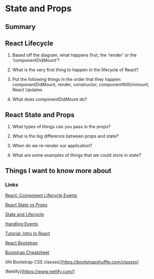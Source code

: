 # State and Props

## Summary

## React Lifecycle
1. Based off the diagram, what happens first, the ‘render’ or the ‘componentDidMount’?

2. What is the very first thing to happen in the lifecycle of React?

3. Put the following things in the order that they happen: componentDidMount, render, constructor, componentWillUnmount, React Updates

4. What does componentDidMount do?

## React State and Props
1. What types of things can you pass in the props?

2. What is the big difference between props and state?

3. When do we re-render our application?

4. What are some examples of things that we could store in state?

## Things I want to know more about

### Links 
[React: Component Lifecycle Events](https://medium.com/@joshuablankenshipnola/react-component-lifecycle-events-cb77e670a093)

[React State vs Props](https://www.youtube.com/watch?v=IYvD9oBCuJI)

[State and Lifecycle](https://reactjs.org/docs/state-and-lifecycle.html)

[Handling Events](https://reactjs.org/docs/handling-events.html)

[Tutorial: Intro to React](https://reactjs.org/tutorial/tutorial.html)

[React Bootstrap](https://react-bootstrap.github.io/)

[Bootstrap Cheatsheet](https://getbootstrap.com/docs/5.0/examples/cheatsheet/)

(All Bootstrap CSS classes)[https://bootstrapshuffle.com/classes]

(Netlify)[https://www.netlify.com/]